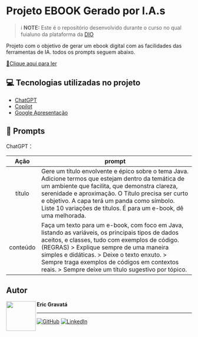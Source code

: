 # Projeto EBOOK Gerado por I.A.s


 > ℹ️ **NOTE:** Este é o repositório desenvolvido durante o curso no qual fuialuno da plataforma da [DIO](https://dio.me)

Projeto com o objetivo de gerar um ebook digital com as facilidades das ferramentas de IA. todos os prompts
seguem abaixo.

<a href="output/E-book-DESVENDANDO-O-JAVA.pdf" title="View PDF now"> 📕Clique aqui para ler</a>

## 💻 Tecnologias utilizadas no projeto

- [ChatGPT](https://chat.openai.com/)
- [Copilot](https://copilot.microsoft.com/chats/1BaLPHdYiRUqhJaNnRuyp)
- [Google Apresentação](https://docs.google.com/presentation/)

## 🧠 Prompts


ChatGPT：

|   Ação   | prompt                                                                                                                                                                                                                                                                         |
| :------: | ------------------------------------------------------------------------------------------------------------------------------------------------------------------------------------------------------------------------------------------------------------------------------ |
|  título  | Gere um título envolvente e épico sobre o tema Java. Adicione termos que estejam dentro da temática de um ambiente que facilita, que demonstra clareza, serenidade e aproximação. O Título precisa ser curto e objetivo. A capa terá um panda como símbolo. Liste 10 variações de títulos. É para um e-book, dê uma melhorada. |
| conteúdo | Faça um texto para um e-book, com foco em Java, listando as variáveis, os principais tipos de dados aceitos, e classes, tudo com exemplos de código. (REGRAS) > Explique sempre de uma maneira simples e didáticas. > Deixe o texto enxuto. > Sempre traga exemplos de códigos em contextos reais. > Sempre deixe um título sugestivo por tópico. |




## Autor  
<img 
      align=left 
      margin=10 
      width=80 
      src="https://avatars.githubusercontent.com/u/164427726?v=4"
    />
**Eric Gravatá**  

---  
[![GitHub](https://img.shields.io/badge/GitHub-100000?style=flat&logo=github&logoColor=white)](https://github.com/ericgravata/DIO-as-create-a-ebook.git)
[![LinkedIn](https://img.shields.io/badge/LinkedIn-0077B5?style=flat&logo=linkedin&logoColor=white)](https://www.linkedin.com/in/eric-gravata-silva-426265185/)


